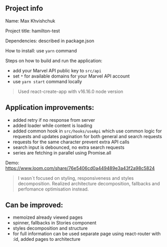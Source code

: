 ## Project info
Name: Max Khvishchuk

Project title: hamilton-test

Dependencies: described in package.json

How to install: use `yarn` command

Steps on how to build and run the application:
 - add your Marvel API public key to `src/api`
 - set `*` for available domains for your Marvel API account
 - use `yarn start` command locally

> Used react-create-app with v16.16.0 node version

## Application improvements:
- added retry if no response from server
- added loader while content is loading
- added common hook in `src/hooks/useApi` which use common logic for requests and updates pagination for both general and search requests
- requests for the same character prevent extra API calls
- search input is debounced, no extra search requests
- series are fetching in parallel using Promise.all

Demo:
https://www.loom.com/share/76e5406cd0a449489e3a43f2a98c5824

> I wasn`t focused on styling, responsiveness and styles decomposition. Realized architecture decomposition, fallbacks and perfomance optimisation instead.

## Can be improved:
- memoized already viewed pages
- spinner, fallbacks in Stories component
- styles decomposition and structure
- for full information can be used separate page using react-router with :id, added pages to architecture
